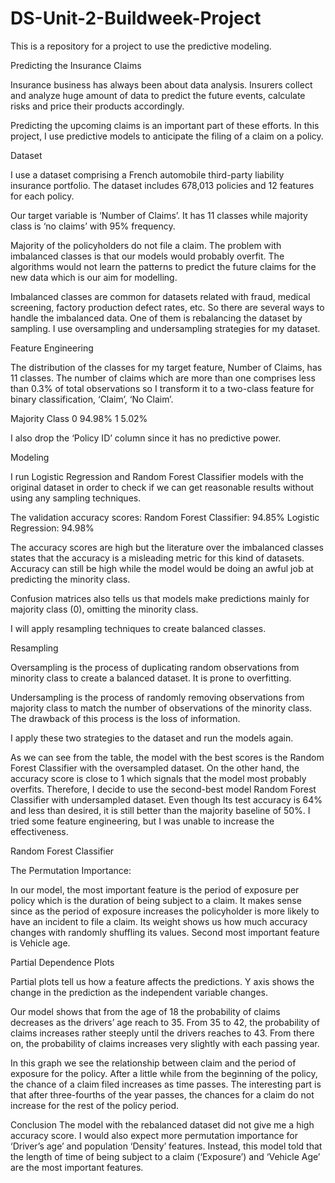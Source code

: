 # DS-Unit-2-Buildweek-Project
This is a repository for a project to use the predictive modeling.

Predicting the Insurance Claims

Insurance business has always been about data analysis. Insurers collect and analyze huge amount of data to predict the future events, calculate risks and price their products accordingly.  

Predicting the upcoming claims is an important part of these efforts. In this project, I use predictive models to anticipate the filing of a claim on a policy. 

Dataset

I use a dataset comprising a French automobile third-party liability insurance portfolio. The dataset includes 678,013 policies and 12 features for each policy.  	

Our target variable is ‘Number of Claims’. It has 11 classes while majority class is ‘no claims’ with 95% frequency.  

 

Majority of the policyholders do not file a claim. The problem with imbalanced classes is that our models would probably overfit. The algorithms would not learn the patterns to predict the future claims for the new data which is our aim for modelling. 
  
Imbalanced classes are common for datasets related with fraud, medical screening, factory production defect rates, etc. So there are several ways to handle the imbalanced data. One of them is rebalancing the dataset by sampling. I use oversampling and undersampling strategies for my dataset. 


Feature Engineering

The distribution of the classes for my target feature, Number of Claims, has 11 classes. The number of claims which are more than one comprises less than 0.3% of total observations so I transform it to a two-class feature for binary classification, ‘Claim’, ‘No Claim’. 

Majority Class 
0      94.98%
1       5.02% 

I also drop the ‘Policy ID’ column since it has no predictive power. 

Modeling

I run Logistic Regression and Random Forest Classifier models with the original dataset in order to check if we can get reasonable results without using any sampling techniques. 

The validation accuracy scores: 
Random Forest Classifier: 94.85%
Logistic Regression: 94.98%

The accuracy scores are high but the literature over the imbalanced classes states that the accuracy is a misleading metric for this kind of datasets. Accuracy can still be high while the model would be doing an awful job at predicting the minority class. 


  


Confusion matrices also tells us that models make predictions mainly for majority class (0), omitting the minority class.   

I will apply resampling techniques to create balanced classes. 

Resampling

 


Oversampling is the process of duplicating random observations from minority class to create a balanced dataset. It is prone to overfitting. 

Undersampling is the process of randomly removing observations from majority class to match the number of observations of the minority class. The drawback of this process is the loss of information. 

I apply these two strategies to the dataset and run the models again. 

 

As we can see from the table, the model with the best scores is the Random Forest Classifier with the oversampled dataset. On the other hand, the accuracy score is close to 1 which signals that the model most probably overfits. Therefore, I decide to use the second-best model Random Forest Classifier with undersampled dataset. Even though Its test accuracy is 64% and less than desired, it is still better than the majority baseline of 50%. I tried some feature engineering, but I was unable to increase the effectiveness. 


 










Random Forest Classifier 

The Permutation Importance: 

 

In our model, the most important feature is the period of exposure per policy  which is the duration of being subject to a claim. It makes sense since as the period of exposure increases the policyholder is more likely to have an incident to file a claim. Its weight shows us how much accuracy changes with randomly shuffling its values. Second most important feature is Vehicle age.


Partial Dependence Plots

Partial plots tell us how a feature affects the predictions. Y axis shows the change in the prediction as the independent variable changes. 






 


Our model shows that from the age of 18 the probability of claims decreases as the drivers’ age reach to 35. From 35 to 42, the probability of claims increases rather steeply until the drivers reaches to 43. From there on, the probability of claims increases very slightly with each passing year. 


 

In this graph we see the relationship between claim and the period of exposure for the policy.  After a little while from the beginning of the policy, the chance of a claim filed increases as time passes. The interesting part is that after three-fourths of the year passes, the chances for a claim do not increase for the rest of the policy period. 

Conclusion
The model with the rebalanced dataset did not give me a high accuracy score. I would also expect more permutation importance for ‘Driver’s age’ and population ‘Density’ features. Instead, this model told that the length of time of being subject to a claim (‘Exposure’) and ‘Vehicle Age’ are the most important features. 


 
